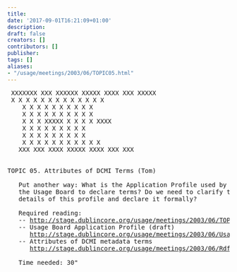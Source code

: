 ```yaml
---
title: 
date: '2017-09-01T16:21:09+01:00'
description: 
draft: false
creators: []
contributors: []
publisher: 
tags: []
aliases:
- "/usage/meetings/2003/06/TOPIC05.html"
---
```


<pre>
 XXXXXXX XXX XXXXXX XXXXX XXXX XXX XXXXX 
 X X X X X X X X X X X X X     
    X X X X X X X X X X     
    X X X X X X X X X X     
    X X X XXXXX X X X X XXXX  
    X X X X X X X X X 
    X X X X X X X X X 
    X X X X X X X X X X X 
   XXX XXX XXXX XXXXX XXXX XXX XXX  
                                                                
                                                                
TOPIC 05. Attributes of DCMI Terms (Tom)

   Put another way: What is the Application Profile used by
   the Usage Board to declare terms? Do we need to clarify the
   details of this profile and declare it formally?

   Required reading:
   -- <a href="http://stage.dublincore.org/usage/meetings/2003/06/TOPIC05.html">http://stage.dublincore.org/usage/meetings/2003/06/TOPIC05.html</a>
   -- Usage Board Application Profile (draft)
      <a href="http://stage.dublincore.org/usage/meetings/2003/06/Usage-ap.html">http://stage.dublincore.org/usage/meetings/2003/06/Usage-ap.html</a>
   -- Attributes of DCMI metadata terms
      <a href="http://stage.dublincore.org/usage/meetings/2003/06/Rdf-xml-data-attributes.pdf">http://stage.dublincore.org/usage/meetings/2003/06/Rdf-xml-data-attributes.pdf</a>

   Time needed: 30"

</pre>
